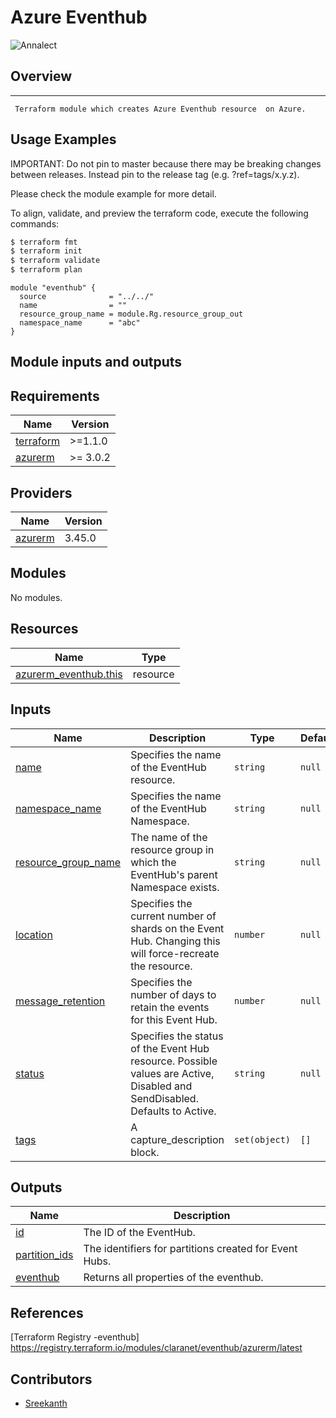 # Azure Eventhub
![Annalect](https://static-annalect.s3.amazonaws.com/annalect_logo.png)

## Overview
---
```
 Terraform module which creates Azure Eventhub resource  on Azure.
```
## Usage Examples

IMPORTANT: Do not pin to master because there may be breaking changes between releases. Instead pin to the release tag (e.g. ?ref=tags/x.y.z).

Please check the module example for more detail.

To align, validate, and preview the terraform code, execute the following commands:

```bash
$ terraform fmt
$ terraform init
$ terraform validate
$ terraform plan
```
```hcl
module "eventhub" {
  source              = "../../"
  name                = ""
  resource_group_name = module.Rg.resource_group_out
  namespace_name      = "abc"
}
```
## Module inputs and outputs

<!--
** DO NOT EDIT THE BELOW PORTION
** This was automatically generated by the `terraform-docs`.
** 1) Make all changes to `README.md`
-->

<!-- BEGINNING OF PRE-COMMIT-TERRAFORM DOCS HOOK -->
## Requirements

| Name | Version |
|------|---------|
| <a name="requirement_terraform"></a> [terraform](#requirement\_terraform) | >=1.1.0 |
| <a name="requirement_azurerm"></a> [azurerm](#requirement\_azurerm) | >= 3.0.2 |

## Providers

| Name | Version |
|------|---------|
| <a name="provider_azurerm"></a> [azurerm](#provider\_azurerm) | 3.45.0 |

## Modules

No modules.

## Resources

| Name | Type |
|------|------|
| [azurerm_eventhub.this](https://registry.terraform.io/providers/hashicorp/azurerm/latest/docs/resources/eventhub_namespace) | resource |

## Inputs

| Name | Description | Type | Default | Required |
|------|-------------|------|---------|:--------:|
| <a name="name"></a> [name](#input\_name) |Specifies the name of the EventHub resource. | `string` | `null` | Yes |
| <a name="namespace_name"></a> [namespace\_name](#input\_namespace\_name) |Specifies the name of the EventHub Namespace. | `string` | `null` | Yes |
| <a name="resource_group_name"></a> [resource\_group\_name](#input\_resource\_group\_name) | The name of the resource group in which the EventHub's parent Namespace exists.| `string` | `null` | Yes |
| <a name="partition_count"></a> [location](#input\_partition\_count) |  Specifies the current number of shards on the Event Hub. Changing this will force-recreate the resource.| `number` | `null` | Yes |
| <a name="input_message_retention"></a> [message\_retention](#input\_message\_retention) | Specifies the number of days to retain the events for this Event Hub.| `number` | `null` | Yes |
| <a name="input_status"></a> [status](#input\_status) | Specifies the status of the Event Hub resource. Possible values are Active, Disabled and SendDisabled. Defaults to Active.| `string` | `null` | no |
| <a name="capture_description"></a> [tags](#input\_capture\_description) | A capture_description block. | `set(object)` | `[]` | no |

## Outputs

| Name | Description |
|------|-------------|
| <a name="id"></a> [id](#output\_id) | The ID of the EventHub.|
| <a name="output_partition_ids"></a> [partition\_ids](#output\_partition\_ids) | The identifiers for partitions created for Event Hubs. |
| <a name="eventhub"></a> [eventhub](#output\_eventhub) | Returns all properties of the eventhub.|

<!-- END OF PRE-COMMIT-TERRAFORM DOCS HOOK -->

## References

[Terraform Registry -eventhub] https://registry.terraform.io/modules/claranet/eventhub/azurerm/latest

## Contributors

- [Sreekanth](mailto:sreekanth@annalect.com)
